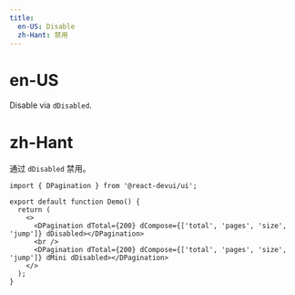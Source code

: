 ```yaml
---
title:
  en-US: Disable
  zh-Hant: 禁用
---
```


# en-US

Disable via `dDisabled`.

# zh-Hant

通过 `dDisabled` 禁用。

```tsx
import { DPagination } from '@react-devui/ui';

export default function Demo() {
  return (
    <>
      <DPagination dTotal={200} dCompose={['total', 'pages', 'size', 'jump']} dDisabled></DPagination>
      <br />
      <DPagination dTotal={200} dCompose={['total', 'pages', 'size', 'jump']} dMini dDisabled></DPagination>
    </>
  );
}
```
